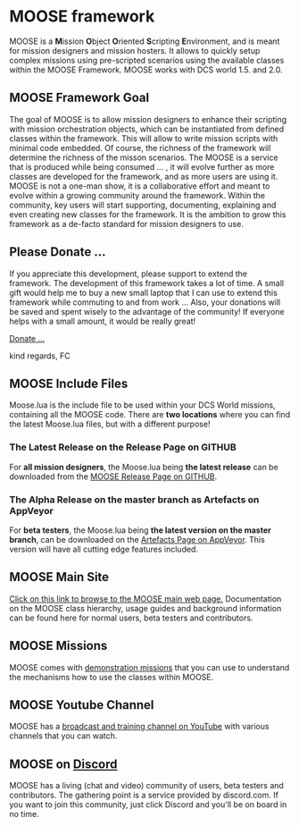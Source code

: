# MOOSE framework

MOOSE is a **M**ission **O**bject **O**riented **S**cripting **E**nvironment, and is meant for mission designers and mission hosters.
It allows to quickly setup complex missions using pre-scripted scenarios using the available classes within the MOOSE Framework.
MOOSE works with DCS world 1.5. and 2.0.

## MOOSE Framework Goal

The goal of MOOSE is to allow mission designers to enhance their scripting with mission orchestration objects, which can be instantiated from defined classes within the framework. This will allow to write mission scripts with minimal code embedded. Of course, the richness of the framework will determine the richness of the misson scenarios. 
The MOOSE is a service that is produced while being consumed ... , it will evolve further as more classes are developed for the framework, and as more users are using it.
MOOSE is not a one-man show, it is a collaborative effort and meant to evolve within a growing community around the framework.
Within the community, key users will start supporting, documenting, explaining and even creating new classes for the framework.
It is the ambition to grow this framework as a de-facto standard for mission designers to use.

## Please Donate ...

If you appreciate this development, please support to extend the framework. The development of this framework takes a lot of time.
A small gift would help me to buy a new small laptop that I can use to extend this framework while commuting to and from work ...
Also, your donations will be saved and spent wisely to the advantage of the community!
If everyone helps with a small amount, it would be really great!

<a href="https://donorbox.org/fund-github-subscriptionfor-moose" target="_blank">Donate ...</a>

kind regards,
FC

## MOOSE Include Files

Moose.lua is the include file to be used within your DCS World missions, containing all the MOOSE code.
There are **two locations** where you can find the latest Moose.lua files, but with a different purpose!

### The **Latest Release** on the **Release Page on GITHUB**

For **all mission designers**, the Moose.lua being **the latest release** can be downloaded from the [MOOSE Release Page on GITHUB](https://github.com/FlightControl-Master/MOOSE/releases).


### The **Alpha Release** on the **master branch** as **Artefacts on AppVeyor**

For **beta testers**, the Moose.lua being **the latest version on the master branch**, can be downloaded on the [Artefacts Page on AppVeyor](https://ci.appveyor.com/project/FC/MOOSE/build/artifacts).
This version will have all cutting edge features included.


## MOOSE Main Site

[Click on this link to browse to the MOOSE main web page.](http://flightcontrol-master.github.io/MOOSE_DOCS)
Documentation on the MOOSE class hierarchy, usage guides and background information can be found here for normal users, beta testers and contributors.

## MOOSE Missions

MOOSE comes with [demonstration missions](https://github.com/FlightControl-Master/MOOSE_MISSIONS) that you can use to understand the mechanisms how to use the classes within MOOSE.

## MOOSE Youtube Channel

MOOSE has a [broadcast and training channel on YouTube](https://www.youtube.com/channel/UCjrA9j5LQoWsG4SpS8i79Qg) with various channels that you can watch.

## MOOSE on [Discord](https://discord.gg/yBPfxC6)

MOOSE has a living (chat and video) community of users, beta testers and contributors. The gathering point is a service provided by discord.com. If you want to join this community, just click Discord and you'll be on board in no time.
